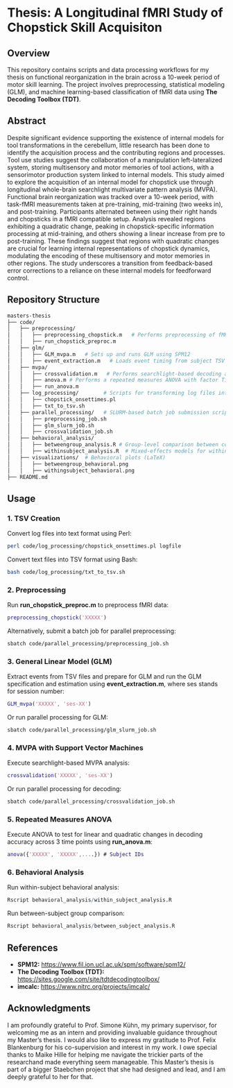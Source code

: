 
# Thesis: A Longitudinal fMRI Study of Chopstick Skill Acquisiton 

##  Overview
This repository contains scripts and data processing workflows for my thesis on functional reorganization in the brain across a 10-week period of motor skill learning. The project involves preprocessing, statistical modeling (GLM), and machine learning-based classification of fMRI data using **The Decoding Toolbox (TDT)**.

##  Abstract
Despite significant evidence supporting the existence of internal models for tool transformations in the cerebellum, little research has been done to identify the acquisition process and the contributing regions and processes. Tool use studies suggest the collaboration of a manipulation left-lateralized system, storing multisensory and motor memories of tool actions, with a sensorimotor production system linked to internal models. This study aimed to explore the acquisition of an internal model for chopstick use through longitudinal whole-brain searchlight multivariate pattern analysis (MVPA). Functional brain reorganization was tracked over a 10-week period, with task-fMRI measurements taken at pre-training, mid-training (two weeks in), and post-training. Participants alternated between using their right hands and chopsticks in a fMRI compatible setup. Analysis revealed regions exhibiting a quadratic change, peaking in chopstick-specific information processing at mid-training, and others showing a linear increase from pre to post-training. These findings suggest that regions with quadratic changes are crucial for learning internal representations of chopstick dynamics, modulating the encoding of these multisensory and motor memories in other regions. The study underscores a transition from feedback-based error corrections to a reliance on these internal models for feedforward control.

## Repository Structure
```bash
masters-thesis
├── code/
│   ├── preprocessing/         
│   │   ├── preprocessing_chopstick.m   # Performs preprocessing of fMRI data using SPM12
│   │   ├── run_chopstick_preproc.m           
│   ├── glm/                  
│   │   ├── GLM_mvpa.m   # Sets up and runs GLM using SPM12
│   │   ├── event_extraction.m   # Loads event timing from subject TSV files, extracts motion regressors, computes framewise displacement 
│   ├── mvpa/             
│   │   ├── crossvalidation.m   # Performs searchlight-based decoding analysis using TDT 
│   │   ├── anova.m # Performs a repeated measures ANOVA with factor Time
│   │   ├── run_anova.m 
│   ├── log_processing/        # Scripts for transforming log files into usable formats
│   │   ├── chopstick_onsettimes.pl   
│   │   ├── txt_to_tsv.sh  
│   ├── parallel_processing/   # SLURM-based batch job submission scripts
│   │   ├── preprocessing_job.sh   
│   │   ├── glm_slurm_job.sh             
│   │   ├── crossvalidation_job.sh      
│   ├── behavioral_analysis/  
│   │   ├── betweengroup_analysis.R # Group-level comparison between control and experimental groups 
│   │   ├── withinsubject_analysis.R  # Mixed-effects models for within-subject longitudinal analysis
│   ├── visualizations/  # Behavioral plots (LaTeX)
│   │   ├── betweengroup_behavioral.png 
│   │   ├── withingsubject_behavioral.png  
├── README.md                 
```

## Usage
### **1. TSV Creation**
Convert log files into text format using Perl:
```bash
perl code/log_processing/chopstick_onsettimes.pl logfile
```
Convert text files into TSV format using Bash:
```bash
bash code/log_processing/txt_to_tsv.sh
```

### **2. Preprocessing**
Run **run_chopstick_preproc.m** to preprocess fMRI data:
```matlab
preprocessing_chopstick('XXXXX')
```
Alternatively, submit a batch job for parallel preprocessing:
```bash
sbatch code/parallel_processing/preprocessing_job.sh
```

### **3. General Linear Model (GLM)**
Extract events from TSV files and prepare for GLM and run the GLM specification and estimation using **event_extraction.m**, where ses stands for session number:
```matlab
GLM_mvpa('XXXXX', 'ses-XX')
```
Or run parallel processing for GLM:
```bash
sbatch code/parallel_processing/glm_slurm_job.sh
```


### **4. MVPA with Support Vector Machines**
Execute searchlight-based MVPA analysis:
```matlab
crossvalidation('XXXXX', 'ses-XX')
```
Or run parallel processing for decoding:
```bash
sbatch code/parallel_processing/crossvalidation_job.sh
```

### **5. Repeated Measures ANOVA**
Execute ANOVA to test for linear and quadratic changes in decoding accuracy across 3 time points using **run_anova.m**:
```matlab
anova({'XXXXX', 'XXXXX',....}) # Subject IDs
```

### **6. Behavioral Analysis**
Run within-subject behavioral analysis:
```r
Rscript behavioral_analysis/within_subject_analysis.R
```
Run between-subject group comparison:
```r
Rscript behavioral_analysis/between_subject_analysis.R
```

##  References
- **SPM12:** https://www.fil.ion.ucl.ac.uk/spm/software/spm12/
- **The Decoding Toolbox (TDT):** https://sites.google.com/site/tdtdecodingtoolbox/
- **imcalc:** https://www.nitrc.org/projects/imcalc/

##  Acknowledgments
I am profoundly grateful to Prof. Simone Kühn, my primary supervisor, for welcoming me as an intern and providing invaluable guidance throughout my Master’s thesis. I would also like to express my gratitude to Prof. Felix Blankenburg for his co-supervision and interest in my work.
I owe special thanks to Maike Hille for helping me navigate the trickier parts of the researchand made everything seem manageable. This Master’s thesis is part of a bigger Staebchen project that she had designed and lead, and I am deeply grateful to her for that. 


